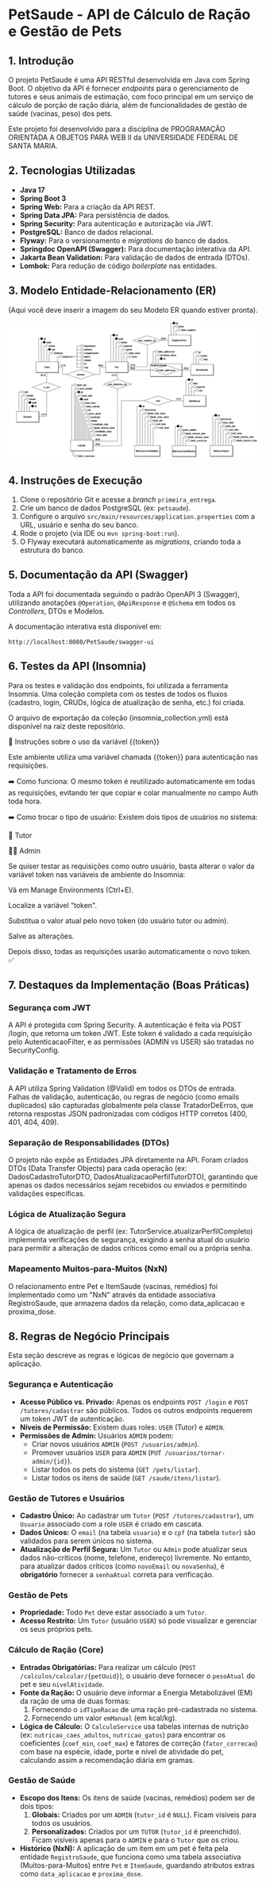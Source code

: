 # PetSaude - API de Cálculo de Ração e Gestão de Pets

## 1. Introdução

O projeto PetSaude é uma API RESTful desenvolvida em Java com Spring Boot. O objetivo da API é fornecer *endpoints* para o gerenciamento de tutores e seus animais de estimação, com foco principal em um serviço de cálculo de porção de ração diária, além de funcionalidades de gestão de saúde (vacinas, peso) dos pets.

Este projeto foi desenvolvido para a disciplina de PROGRAMAÇÃO ORIENTADA A OBJETOS PARA WEB II  da UNIVERSIDADE FEDERAL DE SANTA MARIA.

## 2. Tecnologias Utilizadas

* **Java 17**
* **Spring Boot 3**
* **Spring Web:** Para a criação da API REST.
* **Spring Data JPA:** Para persistência de dados.
* **Spring Security:** Para autenticação e autorização via JWT.
* **PostgreSQL:** Banco de dados relacional.
* **Flyway:** Para o versionamento e *migrations* do banco de dados.
* **Springdoc OpenAPI (Swagger):** Para documentação interativa da API.
* **Jakarta Bean Validation:** Para validação de dados de entrada (DTOs).
* **Lombok:** Para redução de código *boilerplate* nas entidades.

## 3. Modelo Entidade-Relacionamento (ER)

(Aqui você deve inserir a imagem do seu Modelo ER quando estiver pronta).

![Diagrama ER](img/modeloER.jpg)

## 4. Instruções de Execução

1.  Clone o repositório Git e acesse a *branch* `primeira_entrega`.
2.  Crie um banco de dados PostgreSQL (ex: `petsaude`).
3.  Configure o arquivo `src/main/resources/application.properties` com a URL, usuário e senha do seu banco.
4.  Rode o projeto (via IDE ou `mvn spring-boot:run`).
5.  O Flyway executará automaticamente as *migrations*, criando toda a estrutura do banco.

## 5. Documentação da API (Swagger)

Toda a API foi documentada seguindo o padrão OpenAPI 3 (Swagger), utilizando anotações `@Operation`, `@ApiResponse` e `@Schema` em todos os *Controllers*, DTOs e Modelos.

A documentação interativa está disponível em:

```http
http://localhost:8080/PetSaude/swagger-ui
```

## 6. Testes da API (Insomnia)

Para os testes e validação dos endpoints, foi utilizada a ferramenta Insomnia. Uma coleção completa com os testes de todos os fluxos (cadastro, login, CRUDs, lógica de atualização de senha, etc.) foi criada.

O arquivo de exportação da coleção (insomnia_collection.yml) está disponível na raiz deste repositório.

🔐 Instruções sobre o uso da variável {{token}}

Este ambiente utiliza uma variável chamada {{token}} para autenticação nas requisições.

➡️ Como funciona:
O mesmo token é reutilizado automaticamente em todas as requisições, evitando ter que copiar e colar manualmente no campo Auth toda hora.

➡️ Como trocar o tipo de usuário:
Existem dois tipos de usuários no sistema:

👤 Tutor

🧑‍💼 Admin

Se quiser testar as requisições como outro usuário, basta alterar o valor da variável token nas variáveis de ambiente do Insomnia:

Vá em Manage Environments (Ctrl+E).

Localize a variável "token".

Substitua o valor atual pelo novo token (do usuário tutor ou admin).

Salve as alterações.

Depois disso, todas as requisições usarão automaticamente o novo token. ✅

## 7. Destaques da Implementação (Boas Práticas)

### Segurança com JWT
A API é protegida com Spring Security. A autenticação é feita via POST /login, que retorna um token JWT. Este token é validado a cada requisição pelo AutenticacaoFilter, e as permissões (ADMIN vs USER) são tratadas no SecurityConfig.

### Validação e Tratamento de Erros
A API utiliza Spring Validation (@Valid) em todos os DTOs de entrada. Falhas de validação, autenticação, ou regras de negócio (como emails duplicados) são capturadas globalmente pela classe TratadorDeErros, que retorna respostas JSON padronizadas com códigos HTTP corretos (400, 401, 404, 409).

### Separação de Responsabilidades (DTOs)
O projeto não expõe as Entidades JPA diretamente na API. Foram criados DTOs (Data Transfer Objects) para cada operação (ex: DadosCadastroTutorDTO, DadosAtualizacaoPerfilTutorDTO), garantindo que apenas os dados necessários sejam recebidos ou enviados e permitindo validações específicas.

### Lógica de Atualização Segura
A lógica de atualização de perfil (ex: TutorService.atualizarPerfilCompleto) implementa verificações de segurança, exigindo a senha atual do usuário para permitir a alteração de dados críticos como email ou a própria senha.

### Mapeamento Muitos-para-Muitos (NxN)
O relacionamento entre Pet e ItemSaude (vacinas, remédios) foi implementado como um "NxN" através da entidade associativa RegistroSaude, que armazena dados da relação, como data_aplicacao e proxima_dose.


## 8. Regras de Negócio Principais

Esta seção descreve as regras e lógicas de negócio que governam a aplicação.

### Segurança e Autenticação

* **Acesso Público vs. Privado:** Apenas os endpoints `POST /login` e `POST /tutores/cadastrar` são públicos. Todos os outros endpoints requerem um token JWT de autenticação.
* **Níveis de Permissão:** Existem duas roles: `USER` (Tutor) e `ADMIN`.
* **Permissões de Admin:** Usuários `ADMIN` podem:
    * Criar novos usuários `ADMIN` (`POST /usuarios/admin`).
    * Promover usuários `USER` para `ADMIN` (`PUT /usuarios/tornar-admin/{id}`).
    * Listar todos os pets do sistema (`GET /pets/listar`).
    * Listar todos os itens de saúde (`GET /saude/itens/listar`).

### Gestão de Tutores e Usuários

* **Cadastro Único:** Ao cadastrar um `Tutor` (`POST /tutores/cadastrar`), um `Usuario` associado com a role `USER` é criado em cascata.
* **Dados Únicos:** O `email` (na tabela `usuario`) e o `cpf` (na tabela `tutor`) são validados para serem únicos no sistema.
* **Atualização de Perfil Segura:** Um `Tutor` ou `Admin` pode atualizar seus dados não-críticos (nome, telefone, endereço) livremente. No entanto, para atualizar dados críticos (como `novoEmail` ou `novaSenha`), é **obrigatório** fornecer a `senhaAtual` correta para verificação.

### Gestão de Pets

* **Propriedade:** Todo `Pet` deve estar associado a um `Tutor`.
* **Acesso Restrito:** Um `Tutor` (usuário `USER`) só pode visualizar e gerenciar os seus próprios pets.

### Cálculo de Ração (Core)

* **Entradas Obrigatórias:** Para realizar um cálculo (`POST /calculos/calcular/{petUuid}`), o usuário deve fornecer o `pesoAtual` do pet e seu `nivelAtividade`.
* **Fonte da Ração:** O usuário deve informar a Energia Metabolizável (EM) da ração de uma de duas formas:
    1.  Fornecendo o `idTipoRacao` de uma ração pré-cadastrada no sistema.
    2.  Fornecendo um valor `emManual` (em kcal/kg).
* **Lógica de Cálculo:** O `CalculoService` usa tabelas internas de nutrição (ex: `nutricao_caes_adultos`, `nutricao_gatos`) para encontrar os coeficientes (`coef_min`, `coef_max`) e fatores de correção (`fator_correcao`) com base na espécie, idade, porte e nível de atividade do pet, calculando assim a recomendação diária em gramas.

### Gestão de Saúde

* **Escopo dos Itens:** Os itens de saúde (vacinas, remédios) podem ser de dois tipos:
    1.  **Globais:** Criados por um `ADMIN` (`tutor_id` é `NULL`). Ficam visíveis para todos os usuários.
    2.  **Personalizados:** Criados por um `TUTOR` (`tutor_id` é preenchido). Ficam visíveis apenas para o `ADMIN` e para o `Tutor` que os criou.
* **Histórico (NxN):** A aplicação de um item em um pet é feita pela entidade `RegistroSaude`, que funciona como uma tabela associativa (Muitos-para-Muitos) entre `Pet` e `ItemSaude`, guardando atributos extras como `data_aplicacao` e `proxima_dose`.


